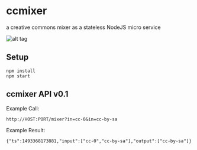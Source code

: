 # ccmixer
a creative commons mixer as a stateless NodeJS micro service

![alt tag](https://github.com/rootzoll/ccmixer/blob/master/static/ccmixer-idee.png?raw=true)

## Setup

```
npm install
npm start
```

## ccmixer API v0.1

Example Call:

```
http://HOST:PORT/mixer?in=cc-0&in=cc-by-sa
```

Example Result:

```
{"ts":1493368173881,"input":["cc-0","cc-by-sa"],"output":["cc-by-sa"]}
```

